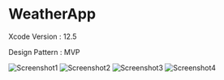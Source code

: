 # WeatherApp

Xcode Version : 12.5

Design Pattern : MVP

![Screenshot1](https://user-images.githubusercontent.com/14050203/138981240-dfe80bc1-8e5c-46ca-b91b-1c297b4b35f9.png)
![Screenshot2](https://user-images.githubusercontent.com/14050203/138981251-0ba965aa-cc98-4c42-80c1-684fdd11b9ec.png)
![Screenshot3](https://user-images.githubusercontent.com/14050203/138981280-143838f6-b58c-4c5d-97ff-4726092c64c3.png)
![Screenshot4](https://user-images.githubusercontent.com/14050203/138981285-9ac6feda-9005-4dbf-9354-364d83d05923.png)
